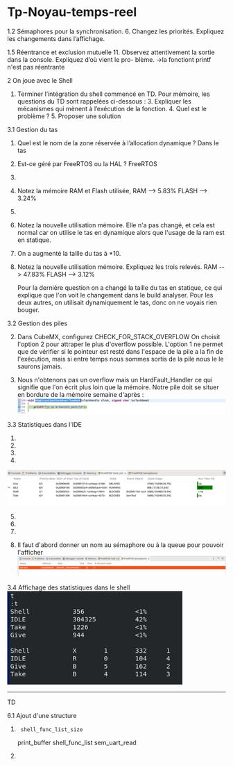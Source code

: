 # Tp-Noyau-temps-reel

1.2 Sémaphores pour la synchronisation.
6. Changez les priorités. Expliquez les changements dans l’affichage.

1.5 Réentrance et exclusion mutuelle
11. Observez attentivement la sortie dans la console. Expliquez d’où vient le pro-
blème.
->la fonctiont printf n'est pas réentrante 


2 On joue avec le Shell

1. Terminer l’intégration du shell commencé en TD. Pour mémoire, les questions
du TD sont rappelées ci-dessous :
	3. Expliquer les mécanismes qui mènent à l’exécution de la fonction.
	4. Quel est le problème ?
	5. Proposer une solution


3.1 Gestion du tas

1. Quel est le nom de la zone réservée à l’allocation dynamique ?
	Dans le tas

2. Est-ce géré par FreeRTOS ou la HAL ?
	FreeRTOS
3. 

4. Notez la mémoire RAM et Flash utilisée,
	RAM --> 5.83%
	FLASH --> 3.24%
5. 
 		
6. Notez la nouvelle utilisation mémoire.
	Elle n'a pas changé, et cela est normal car on utilise le tas en dynamique alors que l'usage de la ram est en statique. 

7. On a augmenté la taille du tas à *10.

8. Notez la nouvelle utilisation mémoire. Expliquez les trois relevés.
	RAM --> 47.83%
	FLASH --> 3.12%
	
	Pour la dernière question on a changé la taille du tas en statique, ce qui explique que l'on voit le changement dans le build analyser. Pour les deux autres, on utilisait dynamiquement le tas, donc on ne voyais rien bouger. 

3.2 Gestion des piles

2. Dans CubeMX, configurez CHECK_FOR_STACK_OVERFLOW
	On choisit l'option 2 pour attraper le plus d'overflow possible. L'option 1 ne permet que de vérifier si le pointeur est resté dans l'espace de la pile a la fin de l'exécution, mais si entre temps nous sommes sortis de la pile nous le le saurons jamais.
	
4. Nous n'obtenons pas un overflow mais un HardFault_Handler ce qui signifie que l'on écrit plus loin que la mémoire. Notre pile doit se situer en bordure de la mémoire
semaine d'après :
![](images/im3.2.4.png)	

3.3 Statistiques dans l'IDE	

1.  

2. 
 
3. 

4. 
![](images/im3.3.4.png)

5. 

6. 

7. 

8. Il faut d'abord donner un nom au sémaphore ou à la queue pour pouvoir l'afficher
![](images/im3.3.8.png)


3.4 Affichage des statistiques dans le shell
![](images/im3.4.png)

-------------------------------------------------------------------
TD

6.1 Ajout d'une structure

1.      shell_func_list_size
	print_buffer
	shell_func_list
	sem_uart_read

2.


